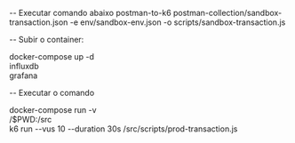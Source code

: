 
-- Executar comando abaixo
postman-to-k6 postman-collection/sandbox-transaction.json -e env/sandbox-env.json -o scripts/sandbox-transaction.js

-- Subir o container:

docker-compose up -d \
    influxdb \
    grafana

-- Executar o comando
    
docker-compose run -v \
/$PWD:/src \
k6 run --vus 10 --duration 30s /src/scripts/prod-transaction.js
    
    
